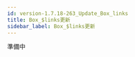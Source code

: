 ```yaml
---
id: version-1.7.18-263_Update_Box_links
title: Box_$links更新
sidebar_label: Box_$links更新
---
```



準備中


